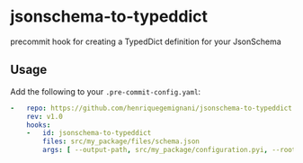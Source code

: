 # jsonschema-to-typeddict
precommit hook for creating a TypedDict definition for your JsonSchema

## Usage

Add the following to your `.pre-commit-config.yaml`:

```yaml
-   repo: https://github.com/henriquegemignani/jsonschema-to-typeddict
    rev: v1.0
    hooks:
    -   id: jsonschema-to-typeddict
        files: src/my_package/files/schema.json
        args: [ --output-path, src/my_package/configuration.pyi, --root-name, Configuration ]
```